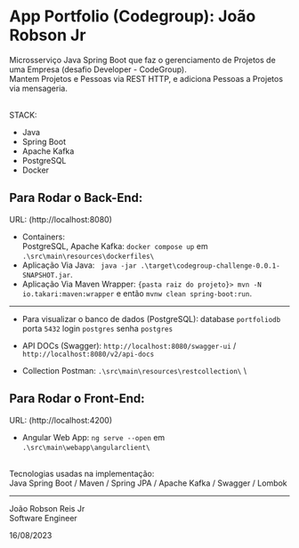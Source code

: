 # App Portfolio (Codegroup): João Robson Jr
 

Microsserviço Java Spring Boot que faz o gerenciamento de Projetos de uma Empresa (desafio Developer - CodeGroup). 
\
Mantem Projetos e Pessoas via REST HTTP, e adiciona Pessoas a Projetos via mensageria.

\
STACK:

* Java
* Spring Boot
* Apache Kafka
* PostgreSQL
* Docker

Para Rodar o Back-End:
---------------------            
URL: (http://localhost:8080)
* Containers: 
\
PostgreSQL, Apache Kafka: `docker compose up` em `.\src\main\resources\dockerfiles\`
* Aplicação Via Java: ` java -jar .\target\codegroup-challenge-0.0.1-SNAPSHOT.jar`.
* Aplicação Via Maven Wrapper: `{pasta raiz do projeto}> mvn -N io.takari:maven:wrapper` e então `mvnw clean spring-boot:run`.
---------------------

* Para visualizar o banco de dados (PostgreSQL): database `portfoliodb` porta `5432`  login `postgres` senha `postgres`

* API DOCs (Swagger): `http://localhost:8080/swagger-ui` / `http://localhost:8080/v2/api-docs`
* Collection Postman: `.\src\main\resources\restcollection\`
\


Para Rodar o Front-End:
---------------------            
URL: (http://localhost:4200)
* Angular Web App: `ng serve --open` em `.\src\main\webapp\angularclient\`

\
Tecnologias usadas na implementação:
\
Java Spring Boot / Maven / Spring JPA / Apache Kafka / Swagger / Lombok 

-----------------

João Robson Reis Jr\
Software Engineer

16/08/2023
